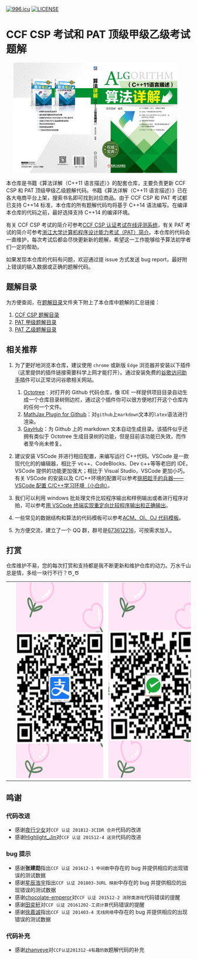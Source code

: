[![996.icu](https://img.shields.io/badge/link-996.icu-red.svg)](https://996.icu) [![LICENSE](https://img.shields.io/badge/license-Anti%20996-blue.svg)](https://github.com/996icu/996.ICU/blob/master/LICENSE)

# CCF CSP 考试和 PAT 顶级甲级乙级考试题解

<img src="media/cover.jpg" width = "447" height = "300" alt="cover" hspace="20">

本仓库是书籍《算法详解（C++11 语言描述）》的配套仓库，主要负责更新 CCF CSP 和 PAT 顶级甲级乙级题解代码。书籍《算法详解（C++11 语言描述）》已在各大电商平台上架，搜索书名即可找到对应商品。由于 CCF CSP 和 PAT 考试都已支持 C++14 标准，本仓库的所有题解代码均将基于 C++14 语法编写。在编译本仓库的代码之前，最好选择支持 C++14 的编译环境。

有关 CCF CSP 考试的简介可参考[CCF CSP 认证考试在线评测系统](https://blog.csdn.net/richenyunqi/article/details/108902881)，有关 PAT 考试的简介可参考[浙江大学计算机程序设计能力考试（PAT）简介](https://blog.csdn.net/richenyunqi/article/details/95592103)。本仓库的代码会一直维护，每次考试后都会尽快更新新的题解，希望这一工作能够给予算法初学者们一定的帮助。

如果发现本仓库的代码有问题，欢迎通过提 issue 方式发送 bug report，最好附上错误的输入数据或正确的题解代码。

## 题解目录

为方便查阅，在[题解目录](题解目录)文件夹下附上了本仓库中题解的汇总链接：

1. [CCF CSP 题解目录](题解目录/CCF%20CSP题解目录.md)
2. [PAT 甲级题解目录](题解目录/PAT甲级题解目录.md)
3. [PAT 乙级题解目录](题解目录/PAT乙级题解目录.md)

## 相关推荐

1. 为了更好地浏览本仓库，建议使用 `chrome` 或新版 `Edge` 浏览器并安装以下插件（这里提供的插件链接需要科学上网才能打开）。通过安装免费的[谷歌访问助手](http://www.ggfwzs.com/)插件可以正常访问谷歌相关网站。

   1. [Octotree](https://chrome.google.com/webstore/detail/octotree/bkhaagjahfmjljalopjnoealnfndnagc)：对打开的 Github 代码仓库，像 IDE 一样提供项目目录自动生成一个仓库目录树侧边栏，通过这个插件你可以很方便地打开这个仓库内的任何一个文件。
   2. [MathJax Plugin for Github](https://chrome.google.com/webstore/detail/mathjax-plugin-for-github/ioemnmodlmafdkllaclgeombjnmnbima)：对`github`上`markdown`文本的`latex`语法进行渲染。
   3. [GayHub](https://chrome.google.com/webstore/detail/gayhub/mdcffelghikdiafnfodjlgllenhlnejl)：为 Github 上的 markdown 文本自动生成目录。该插件似乎还拥有类似于 Octotree 生成目录树的功能，但是目前该功能已失效，而作者至今尚未修复。

2. 建议安装 VSCode 并进行相应配置，来编写运行 C++代码。VSCode 是一款现代化的的编辑器，相比于 vc++、CodeBlocks、Dev c++等等老旧的 IDE，VSCode 提供的功能更加强大；相比于 Visual Studio，VSCode 更加小巧。有关 VSCode 的安装以及 C/C++环境的配置可以参考[挑把趁手的兵器——VSCode 配置 C/C++学习环境（小白向）](https://zhuanlan.zhihu.com/p/147366852)。
3. 我们可以利用 windows 批处理文件比较程序输出和样例输出或者进行程序对拍，可以参考[用 VSCode 终端实现重定向比较程序输出和正确输出](https://blog.csdn.net/richenyunqi/article/details/114267460)。
4. 一些常见的数据结构和算法的代码模板可以参考[ACM、OI、OJ 代码模板](https://github.com/richenyunqi/code-templates)。
5. 为方便交流，建立了一个 QQ 群，群号是[673612216](https://qm.qq.com/cgi-bin/qm/qr?k=7vZCZuLbDvjYI33zxScZMV0irFFaO-xH&jump_from=webapi)，可按需求加入。

## 打赏

仓库维护不易，您的每次打赏和支持都是我不断更新和维护仓库的动力。万水千山总是情，多给一块行不行？Ծ‸Ծ

<center>
<table><tr>
<td><img src="media/alipay.jpg" width = "300" height = "533" alt="alipay" hspace="20"></td>
<td><img src="media/wechat.jpg" width = "300" height = "533" alt="wechat" hspace="20"></td>
</tr></table>
</center>

## 鸣谢

### 代码改进

- 感谢[夜行少女](https://me.csdn.net/qq_37967797)对`CCF 认证 201812-3CIDR 合并`代码的改进
- 感谢[Highlight_Jin](https://me.csdn.net/Highlight_Jin)对`CCF 认证 201512-4 送货`代码的改进

### bug 提示

- 感谢**张建勋**指出`CCF 认证 201612-1 中间数`中存在的 bug 并提供相应的出现错误的测试数据
- 感谢[星辰浩宇](https://me.csdn.net/amf12345)指出`CCF 认证 201803-3URL 映射`中存在的 bug 并提供相应的出现错误的测试数据
- 感谢[chocolate-emperor](https://github.com/chocolate-emperor)对`CCF 认证 201512-2 消除类游戏`代码错误的提醒
- 感谢[田奕轩](https://me.csdn.net/qq_45057634)对`CCF 认证 20161202-工资计算`代码错误的提醒
- 感谢[徐嘉诚](https://github.com/xiaobanni)指出`CCF 认证 201403-4 无线网络`中存在的 bug 并提供相应的出现错误的测试数据

### 代码补充

- 感谢[zhanyeye](https://github.com/zhanyeye)对`CCF认证201312-4有趣的数`题解代码的补充
